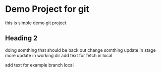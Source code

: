 # Demo Project for git
this is simple demo git project 
## Heading 2
doing somthing that should be back out
change somthing 
update in stage
more update in working dir
add text for fetch in local

add text for example branch local